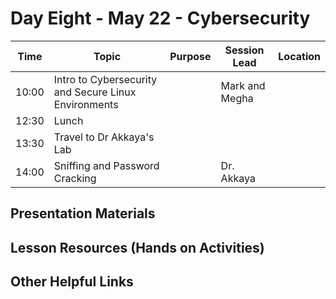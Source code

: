 # Day Eight - May 22 - Cybersecurity

| Time | Topic | Purpose | Session Lead | Location |
|------|-------|---------|--------------|----------|
| 10:00 | Intro to Cybersecurity and Secure Linux Environments | | Mark and Megha | | 
| 12:30 | Lunch | | | |
| 13:30 | Travel to Dr Akkaya's Lab | | | |
| 14:00 | Sniffing and Password Cracking | | Dr. Akkaya | | 

## Presentation Materials

## Lesson Resources (Hands on Activities)

## Other Helpful Links
